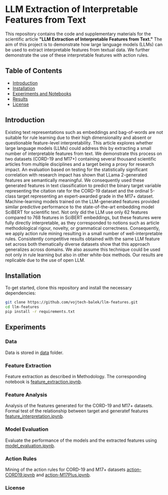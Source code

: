 # LLM Extraction of Interpretable Features from Text

This repository contains the code and supplementary materials for the scientific article **"LLM Extraction of Interpretable Features from Text."** The aim of this project is to demonstrate how large language models (LLMs) can be used to extract interpretable features from textual data. We further demonstrate the use of these interpretable features with action rules.

## Table of Contents

- [Introduction](#introduction)
- [Installation](#installation)
- [Experiments and Notebooks](#experiments)
- [Results](#results)
- [License](#license)

## Introduction
Existing text representations such as embeddings and bag-of-words are not suitable for rule learning due to their high dimensionality and absent or questionable feature-level interpretability. This article explores whether large language models (LLMs) could address this by extracting a small number of interpretable features from text.
We demonstrate this process on two datasets (CORD-19  and M17+) containing several thousand scientific articles from multiple disciplines and a target being a proxy for research impact. An evaluation based on testing for the statistically significant correlation with research impact has shown that LLama 2-generated features are semantically meaningful. We consequently used these generated features in text classification to predict the binary target variable representing the citation rate for the CORD-19 dataset and the ordinal 5-class target representing an expert-awarded grade in the M17+ dataset. Machine-learning models trained on the LLM-generated features provided similar predictive performance to the state-of-the-art embedding model SciBERT for scientific text. Not only did the LLM use only 62 features compared to 768 features in SciBERT embeddings, but these features were fully directly interpretable, as they corresponded to notions such as article methodological rigour, novelty, or grammatical correctness. Consequently, we apply action rule mining resulting in a small number of well-interpretable rules. Consistently competitive results obtained with the same LLM feature set across both thematically diverse datasets show that this approach generalizes across domains.  We also assume this technique could be used not only in rule learning but also in other white-box methods. Our results are replicable due to the use of open LLM. 

## Installation

To get started, clone this repository and install the necessary dependencies:

```bash
git clone https://github.com/vojtech-balek/llm-features.git
cd llm-features
pip install -r requirements.txt
```

## Experiments

### Data
Data is stored in [data](data) folder.

### Feature Extraction

Feature extraction as described in Methodology. The corresponding notebook is [feature_extraction.ipynb](notebooks/feature_extraction.ipynb).

### Feature Analysis

Analysis of the features generated for the CORD-19 and M17+ datasets. Formal test of the relationship between target and generatef features [feature_interpretation.ipynb](notebooks/feature_analysis.ipynb).

### Model Evaluation

Evaluate the performance of the models and the extracted features using [model_evaluation.ipynb](notebooks/model_evaluation.ipynb).

### Action Rules

Mining of the action rules for CORD-19 and M17+ datasets [action-CORD19.ipynb](notebooks/actions-CORD19.ipynb) and  [action-M17Plus.ipynb](notebooks/actions-M17Plus.ipynb).


### License


